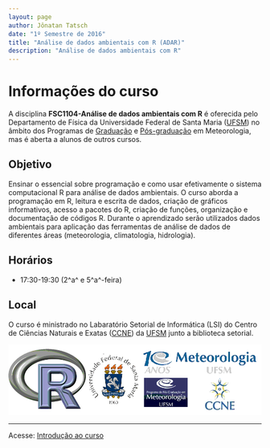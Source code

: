 ```yaml
---
layout: page
author: Jônatan Tatsch
date: "1º Semestre de 2016"
title: "Análise de dados ambientais com R (ADAR)"
description: "Análise de dados ambientais com R"
---
```


# Informações do curso

A disciplina **FSC1104-Análise de dados ambientais com R** é oferecida pelo Departamento de Física da Universidade Federal de Santa Maria ([UFSM](http://site.ufsm.br/)) no âmbito dos Programas de [Graduação](http://w3.ufsm.br/meteorologia/) e [Pós-graduação](http://w3.ufsm.br/meteorologia/pos/index.php) em Meteorologia, mas é aberta a alunos de outros cursos.

## Objetivo

Ensinar o essencial sobre programação e como usar efetivamente o sistema computacional R para análise de dados ambientais. O curso aborda a programação em R, leitura e escrita de dados, criação de gráficos informativos, acesso a pacotes do R, criação de funções, organização e documentação de códigos R.
Durante o aprendizado serão utilizados dados ambientais para aplicação das ferramentas de análise de dados de diferentes áreas (meteorologia, climatologia, hidrologia).

## Horários

- 17:30-19:30 (2^a^ e 5^a^-feira)

## Local

O curso é ministrado no Labaratório Setorial de Informática (LSI) do Centro de Ciências Naturais e Exatas ([CCNE](http://w3.ufsm.br/ccne/)) da [UFSM](http://site.ufsm.br/) junto a biblioteca setorial. 




<p align="center">
  <img src="figs/logo_ufsm.png" alt="Resbmet"/>
</p>

- - - 

Acesse: [Introdução ao curso](https://rawgit.com/jdtatsch/adar-ufsm/master/apres_course.html)


 
 
